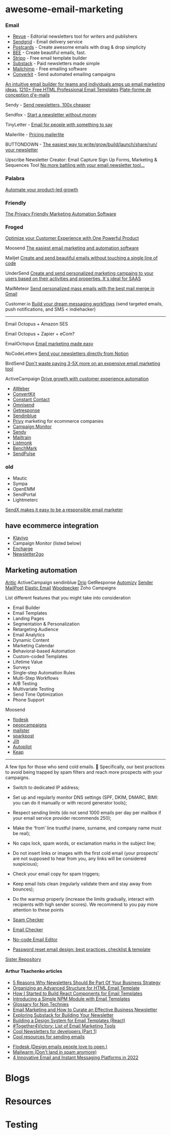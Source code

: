 # awesome-email-marketing


### Email
* [Revue](https://www.getrevue.co/) - Editorial newsletters tool for writers and publishers
* [Sendgrid](https://sendgrid.com/) - Email delivery service
* [Postcards](https://designmodo.com/postcards/) - Create awesome emails with drag & drop simplicity
* [BEE](https://beefree.io/) - Create beautiful emails, fast.
* [Stripo](https://stripo.email/fr/) - Free email template builder
* [Substack](https://substack.com/) - Paid newsletters made simple
* [Mailchimp](https://mailchimp.com/) - Free emailing software
* [Converkit](https://convertkit.com/) - Send automated emailing campaigns

[An intuitive email builder for teams and individuals amps up email marketing ideas.](https://designmodo.com/postcards/)
[1210+ Free HTML Professional Email Templates](https://beefree.io/templates/)
[Plate-forme de conception d'e-mails](https://stripo.email/fr/)



Sendy -  [Send newsletters, 100x cheaper](https://sendy.co/)

Sendfox - [Start a newsletter without money](https://sendfox.com/)

TinyLetter - [Email for people with something to say](tinyletter.com)

Mailerlite - [Pricing mailerlite](https://www.mailerlite.com/pricing)

BUTTONDOWN - [The easiest way to write/grow/build/launch/share/run/ your newsletter](https://buttondown.email/)

Upscribe Newsletter Creator: Email Capture Sign Up Forms, Marketing &amp; Sequences Tool
[No more battling with your email newsletter tool…](https://www.upscribe.net/)

### Palabra
[Automate your product-led growth](https://palabra.io/) 

### Friendly
[The Privacy Friendly Marketing Automation Software](https://friendly.is/automate) 

### Froged
[Optimize your Customer Experience with One Powerful Product](https://froged.com/)


Moosend
[The easiest email marketing and automation software](https://moosend.com/) 

Mailjet
[Create and send beautiful emails without touching a single line of code](https://www.mailjet.com/)

UnderSend
[Create and send personalized marketing campaing to your users based on their activities and properties. It`s ideal for SAAS](https://undersend.com/) 

MailMeteor
[Send personalized mass emails with the best mail merge in Gmail](https://mailmeteor.com)

Customer.io
[Build your dream messaging workflows](https://customer.io/) (send targeted emails, push notifications, and SMS < indiehacker)


---
Email Octopus + Amazon SES

Email Octopus + Zapier + eCom?


EmailOctopus
[Email marketing made easy](https://emailoctopus.com/)

NoCodeLetters
[Send your newsletters directly from Notion](https://nocodeletters.com/)

BirdSend
[Don't waste paying 3-5X more on an expensive email marketing tool](https://birdsend.co/)


ActiveCampaign
[Drive growth with customer experience automation](https://www.activecampaign.com/)

- [AWeber](www.aweber.com)
- [ConvertKit](convertkit.com)
- [Constant Contact](www.constantcontact.com)
- [Omnisend](https://www.omnisend.com/)
- [Getresponse](https://www.getresponse.com/)
- [Sendinblue](www.sendinblue.com)
- [Privy](https://www.privy.com/) marketing for ecommerce companies
- [Campaign Monitor](www.campaignmonitor.com)
- [Sendy](sendy.co)
- [Mailtrain](https://github.com/Mailtrain-org/mailtrain)
- [Listmonk](https://listmonk.app/)
- [BenchMark](https://www.benchmarkemail.com/)
- [SendPulse](https://sendpulse.com/)

### old
- Mautic 
- Sympa
- OpenEMM
- SendPortal
- Lightmeterc


[SendX makes it easy to be a responsible email marketer](https://www.sendx.io/)

## have ecommerce integration
- [Klaviyo](https://kinsta.com/) 
- Campaign Monitor (listed below)
- [Encharge](https://encharge.io/)
- [Newsletter2go](https://docs.newsletter2go.com/)

## Marketing automation
[Aritic](https://aritic.com/)
ActiveCampaign
sendinblue
[Drip](https://www.drip.com/)
GetResponse
[Automizy](https://automizy.com/)
[Sender](https://www.sender.net/)
[MailPoet](www.mailpoet.com)
[Elastic Email](https://elasticemail.com/)
[Woodpecker](woodpecker.co) 
Zoho Campaigns

List different features that you might take into consideration
- Email Builder	
- Email Templates	
- Landing Pages
- Segmentation & Personalization
- Retargeting Audience
- Email Analytics
- Dynamic Content
- Marketing Calendar
- Behavioral-based Automation
- Custom-coded Templates
- Lifetime Value
- Surveys
- Single-step Automation Rules
- Multi-Step Workflows
- A/B Testing
- Multivariate Testing
- Send Time Optimization
- Phone Support	


Moosend

- [flodesk](https://flodesk.com/)
- [peopcampaigns](https://pepocampaigns.com/)
- [mailster](https://mailster.co/)
- [sparkpost](https://www.sparkpost.com/)
- [Jilt](https://jilt.com/)
- [Autopilot](https://www.autopilothq.com/)
- [Keap](https://keap.com/)


----

A few tips for those who send cold emails. :handshake: Specifically, our best practices to avoid being trapped by spam filters and reach more prospects with your campaigns.
- Switch to dedicated IP address;
- Set up and regularly monitor DNS settings (SPF, DKIM, DMARC, BIMI: you can do it manually or with record generator tools);
- Respect sending limits (do not send 1000 emails per day per mailbox if your email service provider recommends 250);
- Make the ‘from’ line trustful (name, surname, and company name must be real);
- No caps lock, spam words, or exclamation marks in the subject line;
- Do not insert links or images with the first cold email (your prospects’ are not supposed to hear from you, any links will be considered suspicious);
- Check your email copy for spam triggers;
- Keep email lists clean (regularly validate them and stay away from bounces);
- Do the warmup properly (increase the limits gradually, interact with recipients with high sender scores).
We recommend to you pay more attention to these points

- [Spam Checker](https://mailmeteor.com/spam-checker)
- [Email Checker](https://mailmeteor.com/email-checker)
- [No-code Email Editor](https://mailmeteor.com/email-editor)
- [Password reset email design: best practices, checklist & template](https://postmarkapp.com/guides/password-reset-email-best-practices)

[Sister Repository](https://github.com/jonathandion/awesome-emails)

#### Arthur Tkachenko articles

* [5 Reasons Why Newsletters Should Be Part Of Your Business Strategy](https://hackernoon.com/5-reasons-why-newsletters-should-be-part-of-your-business-strategy)
* [Organizing an Advanced Structure for HTML Email Template](https://hackernoon.com/organizing-an-advanced-structure-for-html-email-template)
* [How I Started to Build React Components for Email Templates](https://hackernoon.com/how-i-started-to-build-react-components-for-email-templates)
* [Introducing a Simple NPM Module with Email Templates](https://hackernoon.com/introducing-a-simple-npm-module-with-email-templates)
* [Glossary for Non Technies](https://hackernoon.com/glossary-for-non-technies)
* [Email Marketing and How to Curate an Effective Business Newsletter](https://hackernoon.com/email-marketing-and-how-to-curate-an-effective-business-newsletter)
* [Exploring Substack for Building Your Newsletter](https://hackernoon.com/exploring-substack-for-building-your-newsletter)
* [Building a Design System for Email Templates (React)](https://hackernoon.com/building-a-design-system-for-email-templates-react)
* [#Together4Victory: List of Email Marketing Tools](https://hackernoon.com/together4victory-list-of-email-marketing-tools)
* [Cool Newsletters for developers [Part 1]](https://hackernoon.com/cool-newsletters-for-developers-part-1)
* [Cool resources for sending emails](https://hackernoon.com/cool-resources-for-sending-emails)
- [Flodesk (Design emails people love to open.)](https://flodesk.com/)
- [Mailwarm (Don't land in spam anymore)](https://www.mailwarm.com/)
- [4 Innovative Email and Instant Messaging Platforms in 2022](https://hackernoon.com/4-innovative-email-and-instant-messaging-platforms-in-2022)
# Blogs
# Resources
# Testing